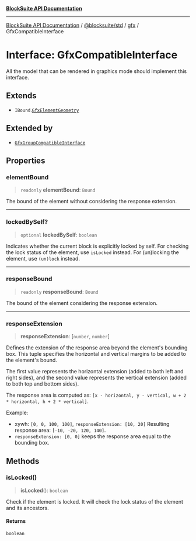 [**BlockSuite API Documentation**](../../../../README.md)

***

[BlockSuite API Documentation](../../../../README.md) / [@blocksuite/std](../../README.md) / [gfx](../README.md) / GfxCompatibleInterface

# Interface: GfxCompatibleInterface

All the model that can be rendered in graphics mode should implement this interface.

## Extends

- `IBound`.[`GfxElementGeometry`](GfxElementGeometry.md)

## Extended by

- [`GfxGroupCompatibleInterface`](GfxGroupCompatibleInterface.md)

## Properties

### elementBound

> `readonly` **elementBound**: `Bound`

The bound of the element without considering the response extension.

***

### lockedBySelf?

> `optional` **lockedBySelf**: `boolean`

Indicates whether the current block is explicitly locked by self.
For checking the lock status of the element, use `isLocked` instead.
For (un)locking the element, use `(un)lock` instead.

***

### responseBound

> `readonly` **responseBound**: `Bound`

The bound of the element considering the response extension.

***

### responseExtension

> **responseExtension**: \[`number`, `number`\]

Defines the extension of the response area beyond the element's bounding box.
This tuple specifies the horizontal and vertical margins to be added to the element's bound.

The first value represents the horizontal extension (added to both left and right sides),
and the second value represents the vertical extension (added to both top and bottom sides).

The response area is computed as:
`[x - horizontal, y - vertical, w + 2 * horizontal, h + 2 * vertical]`.

Example:
- xywh: `[0, 0, 100, 100]`, `responseExtension: [10, 20]`
  Resulting response area: `[-10, -20, 120, 140]`.
- `responseExtension: [0, 0]` keeps the response area equal to the bounding box.

## Methods

### isLocked()

> **isLocked**(): `boolean`

Check if the element is locked. It will check the lock status of the element and its ancestors.

#### Returns

`boolean`
